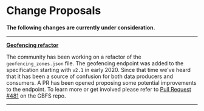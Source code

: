 # Change Proposals 

**The following changes are currently under consideration.**

<hr>

**[Geofencing refactor](https://github.com/MobilityData/gbfs/pull/481)**

The community has been working on a refactor of the `geofencing_zones.json` file. The geofencing endpoint was added to the specification starting with `v2.1` in early 2020. Since that time we've heard that it has been a source of confusion for both data producers and consumers. A PR has been opened proposing some potential improvements to the endpoint. To learn more or get involved please refer to [Pull Request #481](https://github.com/MobilityData/gbfs/pull/481) on the GBFS repo.

<hr>
